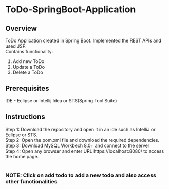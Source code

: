 # ToDo-SpringBoot-Application

## Overview

ToDo Application created in Spring Boot. Implemented the REST APIs and used JSP.<br/>
Contains functionality:<br/>
  1) Add new ToDo<br/>
  2) Update a ToDo<br/>
  3) Delete a ToDo

## Prerequisites

IDE - Eclipse or Intellij Idea or STS(Spring Tool Suite)

## Instructions

Step 1: Download the repository and open it in an ide such as IntelliJ or Eclipse or STS. <br/>
Step 2: Open the pom.xml file and download the required dependencies. <br/>
Step 3: Download MySQL Workbech 8.0+ and connect to the server <br/>
Step 4: Open any browser and enter URL https://localhost:8080/ to access the home page. <br/>
<br/>
### NOTE: Click on add todo to add a new todo and also access other functionalities
